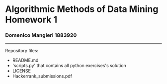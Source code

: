 # Algorithmic Methods of Data Mining Homework 1
### Domenico Mangieri 1883920
---
Repository files:
* README.md
* 'scripts.py' that contains all python exercises's solution
* LICENSE
* Hackerrank_submissions.pdf
